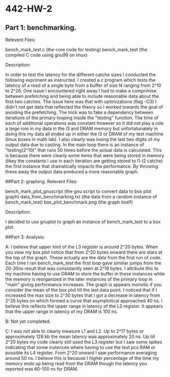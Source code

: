 # 442-HW-2


## Part 1: benchmarking.
Relevent Files:

bench\_mark\_test.c (the core code for testing)
bench\_mark\_test (the compiled C code using gnu99 on linux)

Description: 

In order to test the latency for the different catche sizes I conducted the following expriment as instructed. I created a c program which tests the latency of a read of a single byte from a buffer of size N ranging from 2^10 to 2^26. One issue I encountered right away I had to make a comprimise between prefetching and being able to include reasonable data about the first two catches. The issue here was that with optimizations (flag -O3) I didn't not get data that reflected the theory so I worked towards the goal of avoiding the prefetching. The trick was to fake a dependency between iterations of the primary looping inside the "testing" function. The time of each of additional operations was constant however so it did not play a role a large role in my data in the l3 and DRAM memory but unfortatunately in doing this my data all ended up in either the l3 or DRAM of my test machine (linux boxes in math lab). I also clearly was losing the last two digits of my output data due to casting. In the main loop there is an instance of "testing(2^10)" that runs 50 times before the actual data is calculated. This is because there were clearly some items that were being stored in memory (likey the constants I use in each iteration are getting stored to l1-l2 catche) the first instance that dramatically impacts the performance. By throwing these away the output data produced a more reasonable graph.

##Part 2: graphing.
Relevent Files:

bench\_mark\_plot\_gnuscript (the gnu script to convert data to box plot graph)
data\_from\_benchmarking.txt (the data from a random instance of bench\_mark\_test)
box\_plot\_benchmark.png (the graph itself)

Description: 

I decided to use gnuplot to graph an instance of bench\_mark\_test to a box plot. 


##Part 3: Analysis:

A: I believe that upper limit of the L3 register is around 2^20 bytes. When you view my box plot notice that from 2^20 bytes onward there are stars at the top of the graph. These actually are the data from the first run of code. Each time I ran bench\_mark\_test the first loop gave similiar jumps from the 20-30ns result that was consistantly seen at 2^19 bytes. I attribute this to my machine having to use DRAM to store the buffer in these instances while the memory is reorganized in the later instances of the primary loop in "main" giving performance increases. The graph is appears monotic if you consider the mean of the box plot till the last data point. I noticed that if I increased the max size to 2^30 bytes that I got a decrease in latency from 2^26 bytes on which formed a curve that asymptotical approached 40 ns. I believe this reflects the upper range in latency of the L3 register. It appears that the upper range in latency of my DRAM is 100 ns.

B: Not yet completed. 


C: I was not able to clearly measure L1 and L2. Up to 2^17 bytes or approximately 128 kb the mean latency was approximately 20 ns. Up till 2^20 bytes my code clearly still used the L3 register but I saw some spikes indicating that some instences where having to use the test pcs RAM or possible its L4 register. From 2^20 onward I saw performance averaging around 50 ns. I believe this is because I higher percentage of the time my memory ends up being read from the DRAM though the latency you reported was 60-100 ns for DRAM. 
